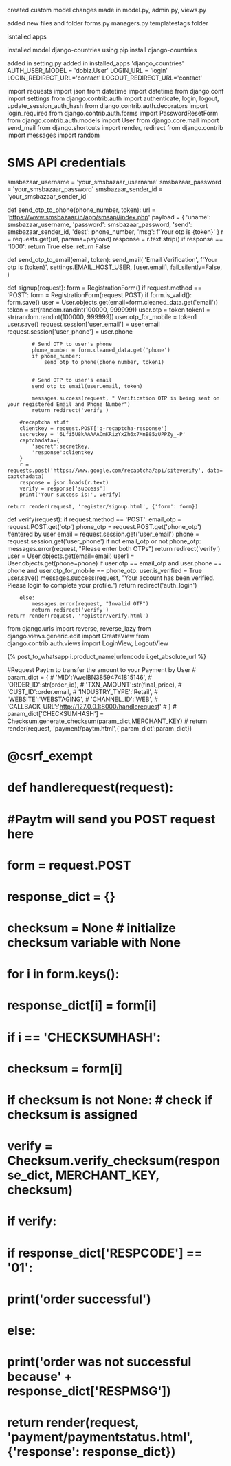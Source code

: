 created custom model
changes made in model.py, admin.py, views.py

added new files and folder
forms.py
managers.py
templatestags folder

isntalled apps

installed model django-countries
using pip install django-countries


added in setting.py
added in installed_apps 'django_countries'
AUTH_USER_MODEL = 'dobiz.User'
LOGIN_URL = 'login'
LOGIN_REDIRECT_URL='contact'
LOGOUT_REDIRECT_URL='contact'




import requests
import json
from datetime import datetime
from django.conf import settings
from django.contrib.auth import authenticate, login, logout, update_session_auth_hash
from django.contrib.auth.decorators import login_required
from django.contrib.auth.forms import PasswordResetForm
from django.contrib.auth.models import User
from django.core.mail import send_mail
from django.shortcuts import render, redirect
from django.contrib import messages
import random

# SMS API credentials
smsbazaar_username = 'your_smsbazaar_username'
smsbazaar_password = 'your_smsbazaar_password'
smsbazaar_sender_id = 'your_smsbazaar_sender_id'

def send_otp_to_phone(phone_number, token):
    url = 'https://www.smsbazaar.in/app/smsapi/index.php'
    payload = {
        'uname': smsbazaar_username,
        'password': smsbazaar_password,
        'send': smsbazaar_sender_id,
        'dest': phone_number,
        'msg': f'Your otp is {token}'
    }
    r = requests.get(url, params=payload)
    response = r.text.strip()
    if response == '1000':
        return True
    else:
        return False

def send_otp_to_email(email, token):
    send_mail(
                'Email Verification', 
                f'Your otp is {token}',
                 settings.EMAIL_HOST_USER,
                  [user.email], 
                  fail_silently=False,
                  )

def signup(request):
    form = RegistrationForm()
    if request.method == 'POST':
        form = RegistrationForm(request.POST)
        if form.is_valid():
            form.save()
            user = User.objects.get(email=form.cleaned_data.get('email'))
            token = str(random.randint(100000, 999999))
            user.otp = token
            token1 = str(random.randint(100000, 999999))
            user.otp_for_mobile = token1
            user.save()
            request.session['user_email'] = user.email
            request.session['user_phone'] = user.phone
            
            # Send OTP to user's phone
            phone_number = form.cleaned_data.get('phone')
            if phone_number:
                send_otp_to_phone(phone_number, token1)

            
            # Send OTP to user's email
            send_otp_to_email(user.email, token)
            
            messages.success(request, " Verification OTP is being sent on your registered Email and Phone Number")
            return redirect('verify')
        
        #recaptcha stuff
        clientkey = request.POST['g-recaptcha-response']
        secretkey = '6Lfi5U8kAAAAACmKRizYxZh6x7MnB85zUPPZy_-P'
        captchadata={
            'secret':secretkey,
            'response':clientkey
        }
        r = requests.post('https://www.google.com/recaptcha/api/siteverify', data= captchadata)
        response = json.loads(r.text)
        verify = response['success']
        print('Your success is:', verify)
    
    return render(request, 'register/signup.html', {'form': form})

def verify(request):
    if request.method == 'POST':
        email_otp = request.POST.get('otp')
        phone_otp = request.POST.get('phone_otp') #entered by user
        email = request.session.get('user_email')
        phone = request.session.get('user_phone')
        if not email_otp or not phone_otp:
            messages.error(request, "Please enter both OTPs")
            return redirect('verify')
        user = User.objects.get(email=email)
        user1 = User.objects.get(phone=phone)
        if user.otp == email_otp and user.phone == phone and user.otp_for_mobile == phone_otp:
            user.is_verified = True
            user.save()
            messages.success(request, "Your account has been verified. Please login to complete your profile.")
            return redirect('auth_login')

        else:
            messages.error(request, "Invalid OTP")
            return redirect('verify')
    return render(request, 'register/verify.html')


from django.urls import reverse, reverse_lazy
from django.views.generic.edit import CreateView
from django.contrib.auth.views import LoginView, LogoutView


{% post_to_whatsapp i.product_name|urlencode i.get_absolute_url %}


 #Request Paytm to transfer the amount to your Payment by User
    # param_dict = {
    #     'MID':'AwelBN38594741815146',
    #     'ORDER_ID':str(order_id),
    #     'TXN_AMOUNT':str(final_price),
    #     'CUST_ID':order.email,
    #     'INDUSTRY_TYPE':'Retail',
    #     'WEBSITE':'WEBSTAGING',
    #     'CHANNEL_ID':'WEB',
    #     'CALLBACK_URL':'http://127.0.0.1:8000/handlerequest'
    # }
    # param_dict['CHECKSUMHASH'] = Checksum.generate_checksum(param_dict,MERCHANT_KEY)
    # return render(request, 'payment/paytm.html',{'param_dict':param_dict})
# @csrf_exempt
# def handlerequest(request):
#     #Paytm will send you POST request here
#     form = request.POST
#     response_dict = {}
#     checksum = None # initialize checksum variable with None
#     for i in form.keys():
#         response_dict[i] = form[i]
#         if i == 'CHECKSUMHASH':
#             checksum = form[i]

#     if checksum is not None: # check if checksum is assigned
#         verify = Checksum.verify_checksum(response_dict, MERCHANT_KEY, checksum)
#         if verify:
#             if response_dict['RESPCODE'] == '01':
#                 print('order successful')
#             else:
#                 print('order was not successful because' + response_dict['RESPMSG'])
#     return render(request, 'payment/paymentstatus.html', {'response': response_dict})


<!-- <script>
  function clearItem(productId) {
  console.log('Clearing item with product ID:', productId);
  let cartItems = JSON.parse(localStorage.getItem('items')) || [];
  let updatedCartItems = cartItems.filter(item => item.product.id !== productId);
  localStorage.setItem('items', JSON.stringify(updatedCartItems));
  
  // Remove the row from the table in the DOM
  let row = document.querySelector(`tr[data-product-id="${productId}"]`);
  if (row) {
    row.remove();
  }
}
function updateCartItem(productId, quantity) {
  console.log('Updating cart item with product ID:', productId, 'and quantity:', quantity);
  let cartItems = JSON.parse(localStorage.getItem('items')) || [];
  let updatedCartItems = cartItems.map(item => {
    if (item.product.id === productId) {
      return { ...item, quantity: quantity };
    } else {
      return item;
    }
  });
  localStorage.setItem('items', JSON.stringify(updatedCartItems));
}
    </script> -->